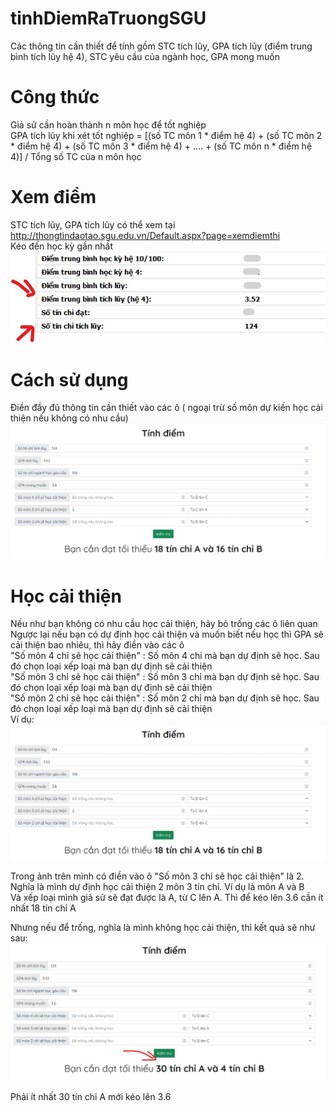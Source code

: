 # tinhDiemRaTruongSGU  
Các thông tin cần thiết để tính gồm STC tích lũy, GPA tích lũy (điểm trung bình tích lũy hệ 4), STC yêu cầu của ngành học, GPA mong muốn  

# Công thức  
Giả sử cần hoàn thành n môn học để tốt nghiệp  
GPA tích lũy khi xét tốt nghiệp = [(số TC môn 1 * điểm hệ 4) + (số TC môn 2 * điểm hệ 4) + (số TC môn 3 * điểm hệ 4) + .... + (số TC môn n * điểm hệ 4)] / Tổng số TC của n môn học
# Xem điểm  
STC tích lũy, GPA tích lũy có thể xem tại http://thongtindaotao.sgu.edu.vn/Default.aspx?page=xemdiemthi  
Kéo đến học kỳ gần nhất  
![Xem điểm](https://github.com/thongtran199/tinhDiemRaTruongSGU/blob/main/xemDiem.jpg) 

# Cách sử dụng 
Điền đầy đủ thông tin cần thiết vào các ô ( ngoại trừ số môn dự kiến học cải thiện nếu không có nhu cầu)  
![Điền đầy đủ thông tin](https://github.com/thongtran199/tinhDiemRaTruongSGU/blob/main/dienThongTin.jpg)

# Học cải thiện
Nếu như bạn không có nhu cầu học cải thiện, hãy bỏ trống các ô liên quan  
Ngược lại nếu bạn có dự định học cải thiện và muốn biết nếu học thì GPA sẽ cải thiện bao nhiêu, thì hãy điền vào các ô  
"Số môn 4 chỉ sẽ học cải thiện" : Số môn 4 chỉ mà bạn dự định sẽ học. Sau đó chọn loại xếp loại mà bạn dự định sẽ cải thiện  
"Số môn 3 chỉ sẽ học cải thiện" : Số môn 3 chỉ mà bạn dự định sẽ học. Sau đó chọn loại xếp loại mà bạn dự định sẽ cải thiện  
"Số môn 2 chỉ sẽ học cải thiện" : Số môn 2 chỉ mà bạn dự định sẽ học. Sau đó chọn loại xếp loại mà bạn dự định sẽ cải thiện  
Ví dụ:  
![Điền đầy đủ thông tin](https://github.com/thongtran199/tinhDiemRaTruongSGU/blob/main/dienThongTin.jpg)  

Trong ảnh trên mình có điền vào ô "Số môn 3 chỉ sẽ học cải thiện" là 2. Nghĩa là mình dự định học cải thiện 2 môn 3 tín chỉ. Ví dụ là môn A và B  
Và xếp loại mình giả sử sẽ đạt được là A, từ C lên A. Thì để kéo lên 3.6 cần ít nhất 18 tín chỉ A  

Nhưng nếu để trống, nghĩa là mình không học cải thiện, thì kết quả sẽ như sau: 
![Khi không học cải thiện](https://github.com/thongtran199/tinhDiemRaTruongSGU/blob/main/koCaiThien.jpg)  

Phải ít nhất 30 tín chỉ A mới kéo lên 3.6
